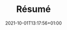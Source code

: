 ---
title: "Résumé"
date: 2021-10-01T13:17:56+01:00

# set the link if you want to redirect the user.
link: "https://bay.green-gaillard.com/resume"
---